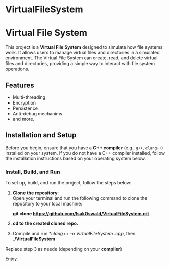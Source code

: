# VirtualFileSystem

# Virtual File System

This project is a **Virtual File System** designed to simulate how file systems work. It allows users to manage virtual files and directories in a simulated environment. The Virtual File System can create, read, and delete virtual files and directories, providing a simple way to interact with file system operations.

## Features

- Multi-threading
- Encryption
- Persistence
- Anti-debug mechanims
- and more. 

## Installation and Setup

Before you begin, ensure that you have a **C++ compiler** (e.g., `g++`, `clang++`) installed on your system. If you do not have a C++ compiler installed, follow the installation instructions based on your operating system below.

### Install, Build, and Run

To set up, build, and run the project, follow the steps below:

1. **Clone the repository**:  
	Open your terminal and run the following command to clone the repository to your local machine:
   
	**git clone https://github.com/IsakOswald/VirtualFileSystem.git**
   
2. **cd to the created cloned repo.**

3. Compile and run
	**clang++ -o VirtualFileSystem *.cpp**, then:
	**./VirtualFileSystem**

Replace step 3 as neede (depending on your **compiler**)

Enjoy.


	

